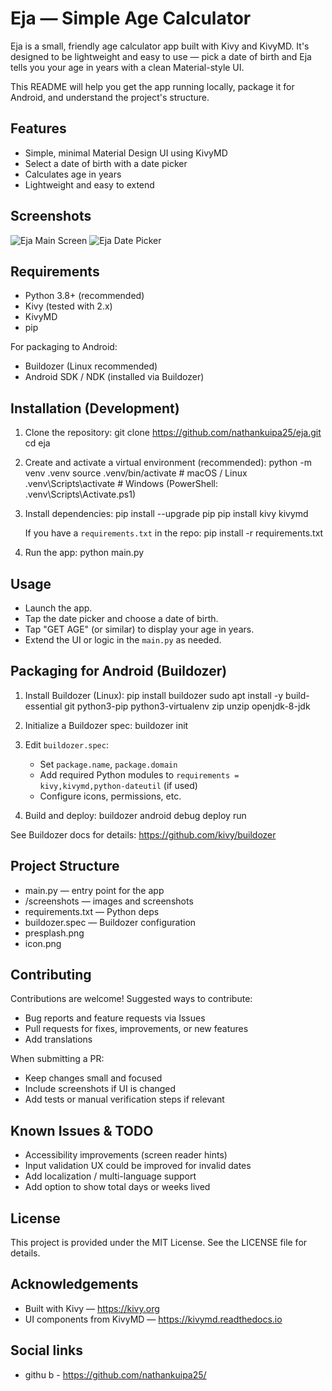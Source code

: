 # Eja — Simple Age Calculator

Eja is a small, friendly age calculator app built with Kivy and KivyMD. It's designed to be lightweight and easy to use — pick a date of birth and Eja tells you your age in years  with a clean Material-style UI.

This README will help you get the app running locally, package it for Android, and understand the project's structure.

## Features

- Simple, minimal Material Design UI using KivyMD
- Select a date of birth with a date picker
- Calculates age in years
- Lightweight and easy to extend

## Screenshots

![Eja Main Screen](screenshots/Screenshot_20250820-120725.png) 
![Eja Date Picker](screenshots/Screenshot_20250820-122607.png )


## Requirements

- Python 3.8+ (recommended)
- Kivy (tested with 2.x)
- KivyMD
- pip

For packaging to Android:
- Buildozer (Linux recommended)
- Android SDK / NDK (installed via Buildozer)

## Installation (Development)

1. Clone the repository:
   git clone https://github.com/nathankuipa25/eja.git
   cd eja

2. Create and activate a virtual environment (recommended):
   python -m venv .venv
   source .venv/bin/activate  # macOS / Linux
   .venv\Scripts\activate     # Windows (PowerShell: .venv\Scripts\Activate.ps1)

3. Install dependencies:
   pip install --upgrade pip
   pip install kivy kivymd

   If you have a `requirements.txt` in the repo:
   pip install -r requirements.txt

4. Run the app:
   python main.py

## Usage

- Launch the app.
- Tap the date picker and choose a date of birth.
- Tap "GET AGE" (or similar) to display your age in years. 
- Extend the UI or logic in the `main.py` as needed.

## Packaging for Android (Buildozer)

1. Install Buildozer (Linux):
   pip install buildozer
   sudo apt install -y build-essential git python3-pip python3-virtualenv zip unzip openjdk-8-jdk

2. Initialize a Buildozer spec:
   buildozer init

3. Edit `buildozer.spec`:
   - Set `package.name`, `package.domain`
   - Add required Python modules to `requirements = kivy,kivymd,python-dateutil` (if used)
   - Configure icons, permissions, etc.

4. Build and deploy:
   buildozer android debug deploy run

See Buildozer docs for details: https://github.com/kivy/buildozer

## Project Structure 

- main.py — entry point for the app
- /screenshots — images and screenshots
- requirements.txt — Python deps 
- buildozer.spec — Buildozer configuration 
- presplash.png
- icon.png


## Contributing

Contributions are welcome! 
Suggested ways to contribute:

- Bug reports and feature requests via Issues
- Pull requests for fixes, improvements, or new features
- Add translations

When submitting a PR:
- Keep changes small and focused
- Include screenshots if UI is changed
- Add tests or manual verification steps if relevant

## Known Issues & TODO

- Accessibility improvements (screen reader hints)
- Input validation UX could be improved for invalid dates
- Add localization / multi-language support
- Add option to show total days or weeks lived

## License

This project is provided under the MIT License. See the LICENSE file for details.

## Acknowledgements

- Built with Kivy — https://kivy.org
- UI components from KivyMD — https://kivymd.readthedocs.io

## Social links

- githu b - https://github.com/nathankuipa25/

